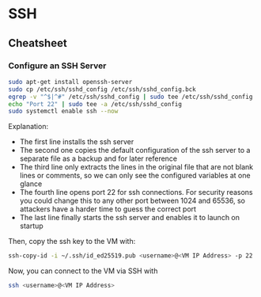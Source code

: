 # SSH

## Cheatsheet

### Configure an SSH Server

```bash
sudo apt-get install openssh-server
sudo cp /etc/ssh/sshd_config /etc/ssh/sshd_config.bck
egrep -v "^$|^#" /etc/ssh/sshd_config | sudo tee /etc/ssh/sshd_config
echo "Port 22" | sudo tee -a /etc/ssh/sshd_config
sudo systemctl enable ssh --now
```

Explanation:

* The first line installs the ssh server
* The second one copies the default configuration of the ssh server to a separate file as a backup and for later reference
* The third line only extracts the lines in the original file that are not blank lines or comments, so we can only see the configured variables at one glance
* The fourth line opens port 22 for ssh connections. For security reasons you could change this to any other port between 1024 and 65536, so attackers have a harder time to guess the correct port
* The last line finally starts the ssh server and enables it to launch on startup

Then, copy the ssh key to the VM with:

```bash
ssh-copy-id -i ~/.ssh/id_ed25519.pub <username>@<VM IP Address> -p 22
```

Now, you can connect to the VM via SSH with

```bash
ssh <username>@<VM IP Address>
```
